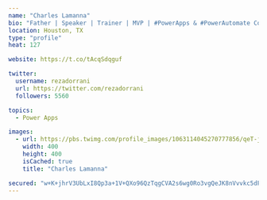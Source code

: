 ```yaml
---
name: "Charles Lamanna"
bio: "Father | Speaker | Trainer | MVP | #PowerApps & #PowerAutomate Community Super User | YouTuber Right-pointing triangle http://youtube.com/c/rezadorrani | Learn - Share - Clockwise rightwards and leftwards open circle arrows"
location: Houston, TX
type: "profile"
heat: 127

website: https://t.co/tAcqSdqguf

twitter:
  username: rezadorrani
  url: https://twitter.com/rezadorrani
  followers: 5560

topics:
  - Power Apps

images:
  - url: https://pbs.twimg.com/profile_images/1063114045270777856/qeT-jpWr_400x400.jpg
    width: 400
    height: 400
    isCached: true
    title: "Charles Lamanna"

secured: "w+K+jhrV3UbLxI8Qp3a+1V+QXo96QzTqgCVA2s6wg0Ro3vgQeJK8nVvvkc5dPKijSmRoiZL9tBakgRH4+72n7pveeRGwtK04Jhqw/bpJP5xbvHZ7aqrAeJhnY83bj1yqdQEBu360Ip0xFc0qeLAppciCkw4IoQaItvf5AqnD3HK08htqmRrhmGnUqT7O+auoGSqxsR/GaErL9WqSNrFF7Cbhrz5SSTY67xnn5ZhqTJWmeU8ID9PLoX3u5kqy16H6XcGVhiy8mDk54We0mUI3Yya7BRiyRovgYZS/XWMRhblwHuoPSN8ZpfukHqYufCPMqD1T8YtwxULjlcycuVeZj/hrZgzNODukk6djq+L3LLvKXQnGIlIGAyLamQOlnGHT83PBMsW9AYB1Eqa4Sz3EcDjbprmYby8cstORnKhAqG4=;1oGw0v6NPgsxv3xacXpRTw=="
---
```



